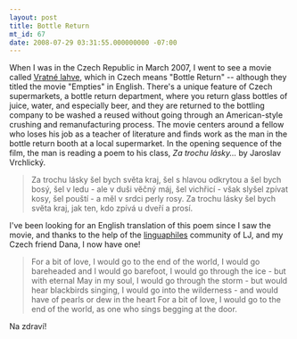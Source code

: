 ```yaml
---
layout: post
title: Bottle Return
mt_id: 67
date: 2008-07-29 03:31:55.000000000 -07:00
---
```

When I was in the Czech Republic in March 2007, I went to see a movie called
[Vratné lahve](http://www.imdb.com/title/tt0809951/), which in Czech
means "Bottle Return" -- although they titled the movie "Empties" in English.
There's a unique feature of Czech supermarkets, a bottle return department,
where you return glass bottles of juice, water, and especially beer, and they
are returned to the bottling company to be washed a reused without going
through an American-style crushing and remanufacturing process. The movie
centers around a fellow who loses his job as a teacher of literature and finds
work as the man in the bottle return booth at a local supermarket. In the
opening sequence of the film, the man is reading a poem to his class, <em>Za
trochu lásky...</em> by Jaroslav Vrchlický.

> Za trochu lásky šel bych svĕta kraj,
> šel s hlavou odkrytou a šel bych bosý,
> šel v ledu - ale v duši vĕčný máj,
> šel vichřicí - však slyšel zpívat kosy,
> šel pouští - a mĕl v srdci perly rosy.
> Za trochu lásky šel bych svĕta kraj,
> jak ten, kdo zpívá u dveří a prosí.

I've been looking for an English translation of this poem since I saw the
movie, and thanks to the help of the [linguaphiles](http://community.livejournal.com/linguaphiles/3983803.html)
community of LJ, and my Czech friend Dana, I now have one!

> For a bit of love, I would go to the end of the world,
> I would go bareheaded and I would go barefoot,
> I would go through the ice - but with eternal May in my soul,
> I would go through the storm - but would hear blackbirds singing,
> I would go into the wilderness - and would have of pearls or dew in the heart
> For a bit of love, I would go to the end of the world,
> as one who sings begging at the door.

Na zdraví!
